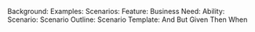 Background:
Examples:
Scenarios:
Feature:
Business Need:
Ability:
Scenario:
Scenario Outline:
Scenario Template:
And 
But 
Given 
Then 
When 
